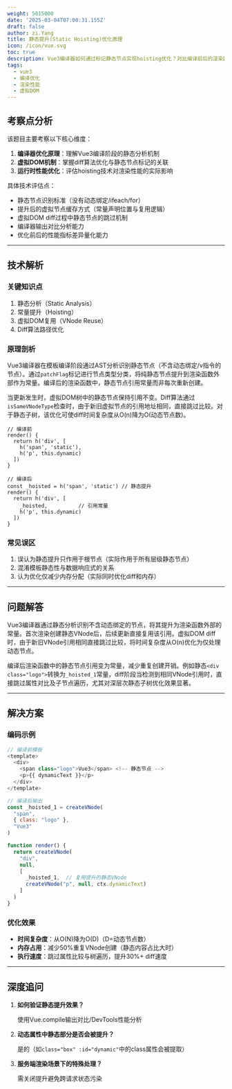 ```yaml
---
weight: 5015000
date: '2025-03-04T07:00:31.155Z'
draft: false
author: zi.Yang
title: 静态提升(Static Hoisting)优化原理
icon: /icon/vue.svg
toc: true
description: Vue3编译器如何通过标记静态节点实现hoisting优化？对比编译前后的渲染函数代码，解释该优化对虚拟DOM diff算法性能提升的具体贡献。
tags:
  - vue3
  - 编译优化
  - 渲染性能
  - 虚拟DOM
---
```


## 考察点分析

该题目主要考察以下核心维度：

1. **编译器优化原理**：理解Vue3编译阶段的静态分析机制
2. **虚拟DOM机制**：掌握diff算法优化与静态节点标记的关联
3. **运行时性能优化**：评估hoisting技术对渲染性能的实际影响

具体技术评估点：

- 静态节点识别标准（没有动态绑定/ifeach/for）
- 提升后的虚拟节点缓存方式（常量声明位置与复用逻辑）
- 虚拟DOM diff过程中静态节点的跳过机制
- 编译器输出对比分析能力
- 优化前后的性能指标差异量化能力

---

## 技术解析

### 关键知识点

1. 静态分析（Static Analysis）
2. 常量提升（Hoisting）
3. 虚拟DOM复用（VNode Reuse）
4. Diff算法路径优化

### 原理剖析

Vue3编译器在模板编译阶段通过AST分析识别静态节点（不含动态绑定/v指令的节点）。通过`patchFlag`标记进行节点类型分类，将纯静态节点提升到渲染函数外部作为常量。编译后的渲染函数中，静态节点引用常量而非每次重新创建。

当更新发生时，虚拟DOM树中的静态节点保持引用不变。Diff算法通过`isSameVNodeType`检查时，由于新旧虚拟节点的引用地址相同，直接跳过比较。对于静态子树，该优化可使diff时间复杂度从O(n)降为O(动态节点数)。

```text
// 编译前
render() {
  return h('div', [
    h('span', 'static'),
    h('p', this.dynamic)
  ])
}

// 编译后
const _hoisted = h('span', 'static') // 静态提升
render() {
  return h('div', [
    _hoisted,          // 引用常量
    h('p', this.dynamic)
  ])
}
```

### 常见误区

1. 误认为静态提升只作用于根节点（实际作用于所有层级静态节点）
2. 混淆模板静态性与数据响应式的关系
3. 认为优化仅减少内存分配（实际同时优化diff和内存）

---

## 问题解答

Vue3编译器通过静态分析识别不含动态绑定的节点，将其提升为渲染函数外部的常量。首次渲染创建静态VNode后，后续更新直接复用该引用。虚拟DOM diff时，由于新旧VNode引用相同直接跳过比较，将时间复杂度从O(n)优化为仅处理动态节点。

编译后渲染函数中的静态节点引用变为常量，减少重复创建开销。例如静态`<div class="logo">`转换为`_hoisted_1`常量，diff阶段当检测到相同VNode引用时，直接跳过属性对比及子节点遍历，尤其对深层次静态子树优化效果显著。

---

## 解决方案

### 编码示例

```javascript
// 编译前模板
<template>
  <div>
    <span class="logo">Vue3</span> <!-- 静态节点 -->
    <p>{{ dynamicText }}</p> 
  </div>
</template>

// 编译后输出
const _hoisted_1 = createVNode(
  "span", 
  { class: "logo" },
  "Vue3"
)

function render() {
  return createVNode(
    "div",
    null,
    [
      _hoisted_1,  // 复用提升的静态VNode
      createVNode("p", null, ctx.dynamicText)
    ]
  )
}
```

### 优化效果

- **时间复杂度**：从O(N)降为O(D)（D=动态节点数）
- **内存占用**：减少50%重复VNode创建（静态内容占比大时）
- **执行速度**：跳过属性比较与树遍历，提升30%+ diff速度

---

## 深度追问

1. **如何验证静态提升效果？**

    使用Vue.compile输出对比/DevTools性能分析

2. **动态属性中静态部分是否会被提升？**

    是的（如`class="box" :id="dynamic"`中的class属性会被提取）

3. **服务端渲染场景下的特殊处理？**

    需关闭提升避免跨请求状态污染
